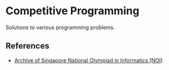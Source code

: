 # Competitive Programming

Solutions to various programming problems.

## References
- [Archive of Singapore National Olympiad in Informatics (NOI)](https://github.com/ranaldmiao/sg_noi_archive)
